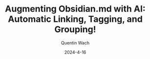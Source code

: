 ---
layout: redirect
mathjax: true
title:  "Augmenting Obsidian.md with AI: Automatic Linking, Tagging, and Grouping!"
description: "A simple, free and open Python script to quickly organize your markdown notes in Obsidian.md using OpenAI's large language models. Any random, untagged, empty, or unlinked notes? No more. This little script will fill the gabs, connect what belongs together, and even create high level organizing nodes if a specific topic has a lot of notes. This is very powerful and a lot more features can be thought of."
date:   2024-4-16
author: ["Quentin Wach"]
tags: ["python", "obsidian", "productivity", "AI"]
tag_search: true
image:          "/images/obsidian-AI/1x1_image.png"
redirect:       "https://github.com/QuentinWach/obsidian_ai"
weight: 3
note: "Testing locally..."
github: "QuentinWach/obsidian_ai"
categories: "science-engineering"
progress: 0.6
---